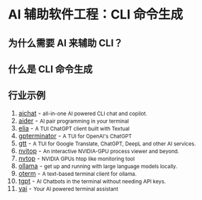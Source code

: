 # AI 辅助软件工程：CLI 命令生成

## 为什么需要 AI 来辅助 CLI？

## 什么是 CLI 命令生成

## 行业示例

1. [aichat](https://terminaltrove.com/aichat/) - <small>all-in-one AI powered CLI chat and copilot.</small>
2. [aider](https://terminaltrove.com/aider/) - <small>AI pair programming in your terminal</small>
3. [elia](https://terminaltrove.com/elia/) - <small>A TUI ChatGPT client built with Textual</small>
4. [gpterminator](https://terminaltrove.com/gpterminator/) - <small>A TUI for OpenAI's ChatGPT</small>
5. [gtt](https://terminaltrove.com/gtt/) - <small>A TUI for Google Translate, ChatGPT, DeepL and other AI services.</small>
6. [nvitop](https://terminaltrove.com/nvitop/) - <small>An interactive NVIDIA-GPU process viewer and beyond.</small>
7. [nvtop](https://terminaltrove.com/nvtop/) - <small>NVIDIA GPUs htop like monitoring tool</small>
8. [ollama](https://terminaltrove.com/ollama/) - <small>get up and running with large language models locally.</small>
9. [oterm](https://terminaltrove.com/oterm/) - <small>A text-based terminal client for ollama.</small>
10. [tgpt](https://terminaltrove.com/tgpt/) - <small>AI Chatbots in the terminal without needing API keys.</small>
11. [yai](https://terminaltrove.com/yai/) - <small>Your AI powered terminal assistant</small>
